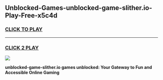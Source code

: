 
## Unblocked-Games-unblocked-game-slither.io-Play-Free-x5c4d
<h3>
<a href="https://premium76.site?title=unblocked-game-slither.io&ref=18A1">CLICK TO PLAY</a></h3>
<hr>

<h3>
<a href="https://premium76.site?title=unblocked-game-slither.io&ref=18A1">CLICK 2 PLAY</a>
  
</h3>

<a href="https://premium76.site?title=unblocked-game-slither.io&ref=18A1"><img src="https://clearcache.store/games.png"></a>


**unblocked-game-slither.io games unblocked: Your Gateway to Fun and Accessible Online Gaming**
